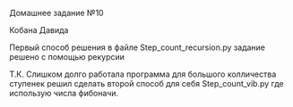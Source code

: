 Домашнее задание №10

Кобана Давида

Первый способ решения в файле Step_count_recursion.py задание решено с помощью рекурсии

Т.К. Слишком долго работала программа для большого колличества ступенек решил сделать второй способ для себя 
Step_count_vib.py где использую числа фибоначи.
